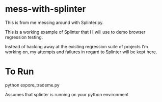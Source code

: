 mess-with-splinter
==================

This is from me messing around with Splinter.py. 


This is a working example of Splinter that I I will use to demo browser regression testing. 


Instead of hacking away at the existing regression suite of projects I'm working on, my attempts and failures in regard to Splinter will be kept here.



To Run
======
python expore_trademe.py

Assumes that splinter is running on your python environment